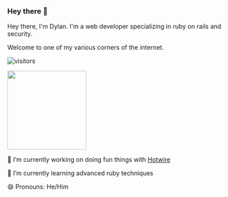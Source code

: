 ### Hey there 👋
Hey there, I'm Dylan. I'm a web developer specializing in ruby on rails and security.

Welcome to one of my various corners of the internet. 

![visitors](https://visitor-badge.glitch.me/badge?page_id=page.id)

<img height="180em" src="https://github-readme-stats.vercel.app/api?username=thisisdylandev&show_icons=true&hide_border=true&&count_private=true&include_all_commits=true" />

🔭 I’m currently working on doing fun things with [Hotwire](https://hotwire.dev/)

🌱 I’m currently learning advanced ruby techniques

😄 Pronouns: He/Him

<!--
**its-dgreen/its-dgreen** is a ✨ _special_ ✨ repository because its `README.md` (this file) appears on your GitHub profile.

Here are some ideas to get you started:

- 🔭 I’m currently working on ...
- 🌱 I’m currently learning ...
- 👯 I’m looking to collaborate on ...
- 🤔 I’m looking for help with ...
- 💬 Ask me about ...
- 📫 How to reach me: ...
- 😄 Pronouns: ...
- ⚡ Fun fact: ...
-->
